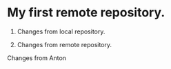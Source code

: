 # My first remote repository.

1. Changes from local repository.

2. Changes from remote repository.

Changes from Anton
